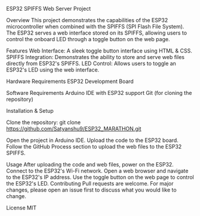 ESP32 SPIFFS Web Server Project

Overview
This project demonstrates the capabilities of the ESP32 microcontroller when combined with the SPIFFS (SPI Flash File System). The ESP32 serves a web interface stored on its SPIFFS, allowing users to control the onboard LED through a toggle button on the web page.

Features
Web Interface: A sleek toggle button interface using HTML & CSS.
SPIFFS Integration: Demonstrates the ability to store and serve web files directly from ESP32's SPIFFS.
LED Control: Allows users to toggle an ESP32's LED using the web interface.

Hardware Requirements
ESP32 Development Board

Software Requirements
Arduino IDE with ESP32 support
Git (for cloning the repository)

Installation & Setup

Clone the repository:
git clone https://github.com/Satyanshu9/ESP32_MARATHON.git

Open the project in Arduino IDE.
Upload the code to the ESP32 board.
Follow the GitHub Process section to upload the web files to the ESP32 SPIFFS.

Usage
After uploading the code and web files, power on the ESP32.
Connect to the ESP32's Wi-Fi network.
Open a web browser and navigate to the ESP32's IP address.
Use the toggle button on the web page to control the ESP32's LED.
Contributing
Pull requests are welcome. For major changes, please open an issue first to discuss what you would like to change.

License
MIT
